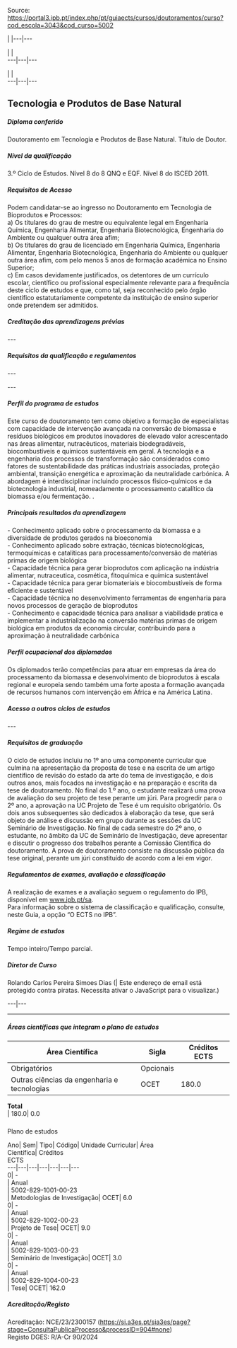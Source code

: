 Source: https://portal3.ipb.pt/index.php/pt/guiaects/cursos/doutoramentos/curso?cod_escola=3043&cod_curso=5002

| |---|---  
  
| |   
---|---|---  
  
| |   
---|---|---  
  
  

## Tecnologia e Produtos de Base Natural

  

##### Diploma conferido

Doutoramento em Tecnologia e Produtos de Base Natural. Título de Doutor.  
  

##### Nível da qualificação

3.º Ciclo de Estudos. Nível 8 do 8 QNQ e EQF. Nível 8 do ISCED 2011.  
  

##### Requisitos de Acesso

Podem candidatar-se ao ingresso no Doutoramento em Tecnologia de Bioprodutos e
Processos:  
a) Os titulares do grau de mestre ou equivalente legal em Engenharia Química,
Engenharia Alimentar, Engenharia Biotecnológica, Engenharia do Ambiente ou
qualquer outra área afim;  
b) Os titulares do grau de licenciado em Engenharia Química, Engenharia
Alimentar, Engenharia Biotecnológica, Engenharia do Ambiente ou qualquer outra
área afim, com pelo menos 5 anos de formação académica no Ensino Superior;  
c) Em casos devidamente justificados, os detentores de um currículo escolar,
científico ou profissional especialmente relevante para a frequência deste
ciclo de estudos e que, como tal, seja reconhecido pelo órgão científico
estatutariamente competente da instituição de ensino superior onde pretendem
ser admitidos.  
  

##### Creditação das aprendizagens prévias

\---  
  
  

##### Requisitos da qualificação e regulamentos

\---  
  
\---  
  

##### Perfil do programa de estudos

Este curso de doutoramento tem como objetivo a formação de especialistas com
capacidade de intervenção avançada na conversão de biomassa e resíduos
biológicos em produtos inovadores de elevado valor acrescentado nas áreas
alimentar, nutracêuticos, materiais biodegradáveis, biocombustíveis e químicos
sustentáveis em geral. A tecnologia e a engenharia dos processos de
transformação são considerados como fatores de sustentabilidade das práticas
industriais associadas, proteção ambiental, transição energética e aproximação
da neutralidade carbónica. A abordagem é interdisciplinar incluindo processos
físico-químicos e da biotecnologia industrial, nomeadamente o processamento
catalítico da biomassa e/ou fermentação. .  
  

##### Principais resultados da aprendizagem

\- Conhecimento aplicado sobre o processamento da biomassa e a diversidade de
produtos gerados na bioeconomia  
\- Conhecimento aplicado sobre extração, técnicas biotecnológicas,
termoquímicas e catalíticas para processamento/conversão de matérias primas de
origem biológica  
\- Capacidade técnica para gerar bioprodutos com aplicação na indústria
alimentar, nutraceutica, cosmética, fitoquímica e química sustentável  
\- Capacidade técnica para gerar biomateriais e biocombustíveis de forma
eficiente e sustentável  
\- Capacidade técnica no desenvolvimento ferramentas de engenharia para novos
processos de geração de bioprodutos  
\- Conhecimento e capacidade técnica para analisar a viabilidade pratica e
implementar a industrialização na conversão matérias primas de origem
biológica em produtos da economia circular, contribuindo para a aproximação à
neutralidade carbónica  
  

##### Perfil ocupacional dos diplomados

Os diplomados terão competências para atuar em empresas da área do
processamento da biomassa e desenvolvimento de bioprodutos à escala regional e
europeia sendo também uma forte aposta a formação avançada de recursos humanos
com intervenção em África e na América Latina.  
  

##### Acesso a outros ciclos de estudos

\---  
  
  

##### Requisitos de graduação

O ciclo de estudos incluiu no 1º ano uma componente curricular que culmina na
apresentação da proposta de tese e na escrita de um artigo científico de
revisão do estado da arte do tema de investigação, e dois outros anos, mais
focados na investigação e na preparação e escrita da tese de doutoramento. No
final do 1.º ano, o estudante realizará uma prova de avaliação do seu projeto
de tese perante um júri. Para progredir para o 2º ano, a aprovação na UC
Projeto de Tese é um requisito obrigatório. Os dois anos subsequentes são
dedicados à elaboração da tese, que será objeto de análise e discussão em
grupo durante as sessões da UC Seminário de Investigação. No final de cada
semestre do 2º ano, o estudante, no âmbito da UC de Seminário de Investigação,
deve apresentar e discutir o progresso dos trabalhos perante a Comissão
Científica do doutoramento. A prova de doutoramento consiste na discussão
pública da tese original, perante um júri constituído de acordo com a lei em
vigor.  
  

##### Regulamentos de exames, avaliação e classificação

A realização de exames e a avaliação seguem o regulamento do IPB, disponível
em www.ipb.pt/sa.  
Para informação sobre o sistema de classificação e qualificação, consulte,
neste Guia, a opção “O ECTS no IPB”.  
  

##### Regime de estudos

Tempo inteiro/Tempo parcial.  
  

##### Diretor de Curso

Rolando Carlos Pereira Simoes Dias (| Este endereço de email está protegido
contra piratas. Necessita ativar o JavaScript para o visualizar.)  
  
---|---  
  
* * *

  

##### Áreas científicas que integram o plano de estudos

Área Científica| Sigla| Créditos ECTS  
---|---|---  
Obrigatórios| Opcionais  
Outras ciências da engenharia e tecnologias| OCET| 180.0| 0.0  
**Total**  
| 180.0| 0.0  
  
#####  
Plano de estudos

Ano| Sem| Tipo| Código| Unidade Curricular| Área  
Científica| Créditos  
ECTS  
---|---|---|---|---|---|---  
0| -  
|  Anual  
|  5002-829-1001-00-23  
| Metodologias de Investigação| OCET| 6.0  
0| -  
|  Anual  
|  5002-829-1002-00-23  
| Projeto de Tese| OCET| 9.0  
0| -  
|  Anual  
|  5002-829-1003-00-23  
| Seminário de Investigação| OCET| 3.0  
0| -  
|  Anual  
|  5002-829-1004-00-23  
| Tese| OCET| 162.0  
  

##### Acreditação/Registo

Acreditação: NCE/23/2300157
(https://si.a3es.pt/sia3es/page?stage=ConsultaPublicaProcesso&processID=904#none)  
Registo DGES: R/A-Cr 90/2024

  
  
  
